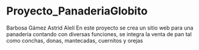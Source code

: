 # Proyecto_PanaderiaGlobito
Barbosa Gámez Astrid Alelí
En este proyecto se crea un sitio web para una panaderia contando con diversas funciones, se integra la venta de pan tal como conchas, donas, mantecadas, cuernitos y orejas
